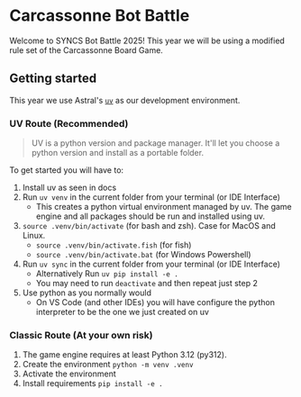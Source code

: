 # Carcassonne Bot Battle
Welcome to SYNCS Bot Battle 2025! This year we will be using a modified rule set of the Carcassonne Board Game. 

## Getting started
This year we use Astral's [`uv`](https://docs.astral.sh/uv/) as our development environment.

### UV Route (Recommended)
> UV is a python version and package manager. It'll let you choose a python version and install as a portable folder.

To get started you will have to:
1. Install uv as seen in docs
2. Run `uv venv` in the current folder from your terminal (or IDE Interface)
    - This creates a python virtual environment managed by uv. The game engine and all packages should be run and installed using uv.
3. `source .venv/bin/activate` (for bash and zsh). Case for MacOS and Linux.
    - `source .venv/bin/activate.fish` (for fish)
    - `source .venv/bin/activate.bat` (for Windows Powershell)
4. Run `uv sync` in the current folder from your terminal (or IDE Interface)
    - Alternatively Run `uv pip install -e .`
    - You may need to run `deactivate` and then repeat just step 2
4. Use python as you normally would
    - On VS Code (and other IDEs) you will have configure the python interpreter to be the one we just created on uv

### Classic Route (At your own risk)

1. The game engine requires at least Python 3.12 (py312).
2. Create the environment `python -m venv .venv`
3. Activate the environment
4. Install requirements `pip install -e .`

